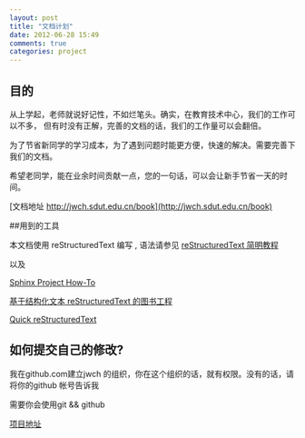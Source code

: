 ```yaml
---
layout: post
title: "文档计划"
date: 2012-06-28 15:49
comments: true
categories: project
---
```


## 目的

从上学起，老师就说好记性，不如烂笔头。确实，在教育技术中心，我们的工作可以不多，
但有时没有正解，完善的文档的话，我们的工作量可以会翻倍。

为了节省新同学的学习成本，为了遇到问题时能更方便，快速的解决。需要完善下我们的文档。

希望老同学，能在业余时间贡献一点，您的一句话，可以会让新手节省一天的时间。

[文档地址 http://jwch.sdut.edu.cn/book](http://jwch.sdut.edu.cn/book)


##用到的工具

本文档使用 reStructuredText 编写 , 语法请参见 [reStructuredText 简明教程](http://jwch.sdut.edu.cn/book/rst.html#rst-tutorial)

以及

 [Sphinx Project How-To](http://code.google.com/p/pymotwcn/wiki/SphinxprojectHowto)

 [基于结构化文本 reStructuredText 的图书工程](http://taoc-zh.readthedocs.org/en/latest/README.html)

 [Quick reStructuredText](http://docutils.sourceforge.net/docs/user/rst/quickref.html)

## 如何提交自己的修改?

我在github.com建立jwch 的组织，你在这个组织的话，就有权限。没有的话，请将你的github 帐号告诉我

需要你会使用git && github

[项目地址](https://github.com/jwch/book)
